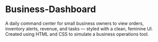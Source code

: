 # Business-Dashboard
A daily command center for small business owners to view orders, inventory alerts, revenue, and tasks — styled with a clean, feminine UI. Created using HTML and CSS to simulate a business operations tool.
